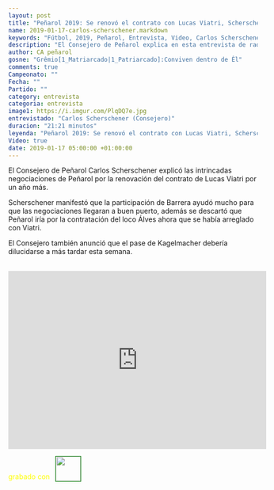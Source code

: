 ```yaml
---
layout: post
title: "Peñarol 2019: Se renovó el contrato con Lucas Viatri, Scherschener consejero de Peñarol explica"
name: 2019-01-17-carlos-scherschener.markdown
keywords: "Fútbol, 2019, Peñarol, Entrevista, Video, Carlos Scherschener"
description: "El Consejero de Peñarol explica en esta entrevista de radio Oriental porque se demoró tanto la renovación del contrato de Lucas Viatri y anuncio que la contratación de Kagelmacher debería cerrarse ésta semana también"
author: CA peñarol
gosne: "Grêmio[1_Matriarcado|1_Patriarcado]:Conviven dentro de Êl"
comments: true
Campeonato: ""
Fecha: ""
Partido: ""
category: entrevista
categoria: entrevista
image1: https://i.imgur.com/PlqDQ7e.jpg
entrevistado: "Carlos Scherschener (Consejero)"
duracion: "21:21 minutos"
leyenda: "Peñarol 2019: Se renovó el contrato con Lucas Viatri, Scherschener consejero de Peñarol explica"
Video: true
date: 2019-01-17 05:00:00 +01:00:00
---
```


El Consejero de Peñarol Carlos Scherschener explicó las intrincadas negociaciones de Peñarol por la renovación del contrato de Lucas Viatri por un año más.

Scherschener manifestó que la participación de Barrera ayudó mucho para que las negociaciones llegaran a buen puerto, además se descartó que Peñarol iría por la contratación del loco Álves ahora que se había arreglado con Viatri.

El Consejero también anunció que el pase de Kagelmacher debería dilucidarse a más tardar esta semana.

<br>

<iframe width="521" height="360" src="https://www.youtube.com/embed/uYiog389dFs" frameborder="0" allow="accelerometer; autoplay; encrypted-media; gyroscope; picture-in-picture" allowfullscreen></iframe>

<span style="color:yellow;margin-top:0px;">grabado con</span> <a href="http://ffmpeg.org"><img src="{{ site.url }}/images/ffmpeg.png" width="50px" style="border:1px solid green;vertical-align: sub;margin-left:7px;"></a>
